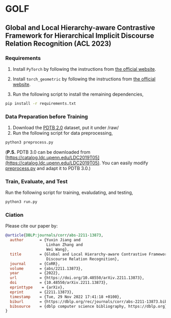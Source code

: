 # GOLF
## Global and Local Hierarchy-aware Contrastive Framework for Hierarchical Implicit Discourse Relation Recognition (ACL 2023)

### Requirements

1. Install `PyTorch` by following the instructions from [the official website](https://pytorch.org). 

2. Install `torch_geometric` by following the instructions from [the official website](https://pytorch-geometric.readthedocs.io/en/latest/install/installation.html).

3. Run the following script to install the remaining dependencies,

```bash
pip install -r requirements.txt
```

### Data Preparation before Training

1. Download the [PDTB 2.0](https://github.com/cgpotts/pdtb2) dataset, put it under /raw/
2. Run the following script for data preprocessing,
```bash
python3 preprocess.py
```
(**P.S.** PDTB 3.0 can be downloaded from [https://catalog.ldc.upenn.edu/LDC2019T05](https://catalog.ldc.upenn.edu/LDC2019T05). You can easily modify [preprocess.py](https://github.com/YJiangcm/GOLF_for_IDRR/blob/master/preprocess.py) and adapt it to PDTB 3.0.) 

### Train, Evaluate, and Test
Run the following script for training, evaludating, and testing,
```bash
python3 run.py
```

### Ciation
Please cite our paper by:
```bibtex
@article{DBLP:journals/corr/abs-2211-13873,
  author       = {Yuxin Jiang and
                  Linhan Zhang and
                  Wei Wang},
  title        = {Global and Local Hierarchy-aware Contrastive Framework for Implicit
                  Discourse Relation Recognition},
  journal      = {CoRR},
  volume       = {abs/2211.13873},
  year         = {2022},
  url          = {https://doi.org/10.48550/arXiv.2211.13873},
  doi          = {10.48550/arXiv.2211.13873},
  eprinttype    = {arXiv},
  eprint       = {2211.13873},
  timestamp    = {Tue, 29 Nov 2022 17:41:18 +0100},
  biburl       = {https://dblp.org/rec/journals/corr/abs-2211-13873.bib},
  bibsource    = {dblp computer science bibliography, https://dblp.org}
}
```

